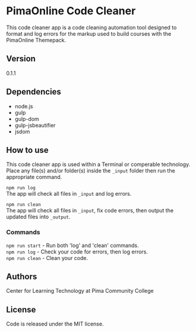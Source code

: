 # PimaOnline Code Cleaner

This code cleaner app is a code cleaning automation tool designed to format and log errors for the markup used to build courses with the PimaOnline Themepack.    

## Version 

0.1.1

## Dependencies

- node.js
- gulp
- gulp-dom
- gulp-jsbeautifier
- jsdom

## How to use

This code cleaner app is used within a Terminal or comperable technology.
Place any file(s) and/or folder(s) inside the ```_input``` folder then run the appropriate command. 

```npm run log```  
The app will check all files in ```_input``` and log errors.

```npm run clean```  
The app will check all files in ```_input```, fix code errors, then output the updated files into ```_output```.

### Commands

```npm run start``` - Run both 'log' and 'clean' commands.    
```npm run log```   - Check your code for errors, then log errors.    
```npm run clean``` - Clean your code.

## Authors

Center for Learning Technology at Pima Community College

## License

Code is released under the MIT license.